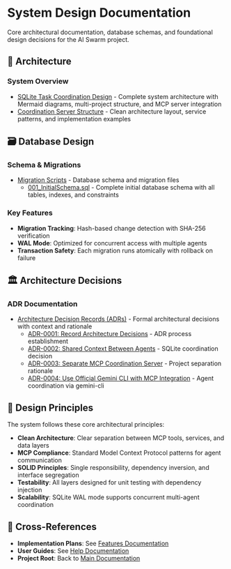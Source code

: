 # System Design Documentation

Core architectural documentation, database schemas, and foundational design decisions for the AI Swarm project.

## 📐 Architecture

### System Overview

- [SQLite Task Coordination Design](sqlite-task-coordination-design.md) - Complete system architecture with Mermaid diagrams, multi-project structure, and MCP server integration
- [Coordination Server Structure](coordination-server-structure.md) - Clean architecture layout, service patterns, and implementation examples

## 🗃️ Database Design

### Schema & Migrations

- [Migration Scripts](migration-scripts/) - Database schema and migration files
  - [001_InitialSchema.sql](migration-scripts/001_InitialSchema.sql) - Complete initial database schema with all tables, indexes, and constraints

### Key Features

- **Migration Tracking**: Hash-based change detection with SHA-256 verification
- **WAL Mode**: Optimized for concurrent access with multiple agents
- **Transaction Safety**: Each migration runs atomically with rollback on failure

## 🏛️ Architecture Decisions

### ADR Documentation

- [Architecture Decision Records (ADRs)](adr/) - Formal architectural decisions with context and rationale
  - [ADR-0001: Record Architecture Decisions](adr/0001-record-architecture-decisions.md) - ADR process establishment
  - [ADR-0002: Shared Context Between Agents](adr/0002-shared-context-between-agents.md) - SQLite coordination decision
  - [ADR-0003: Separate MCP Coordination Server](adr/0003-separate-mcp-coordination-server.md) - Project separation rationale
  - [ADR-0004: Use Official Gemini CLI with MCP Integration](adr/0004-gemini-cli-mcp-integration.md) - Agent coordination via gemini-cli

## 🎯 Design Principles

The system follows these core architectural principles:

- **Clean Architecture**: Clear separation between MCP tools, services, and data layers
- **MCP Compliance**: Standard Model Context Protocol patterns for agent communication  
- **SOLID Principles**: Single responsibility, dependency inversion, and interface segregation
- **Testability**: All layers designed for unit testing with dependency injection
- **Scalability**: SQLite WAL mode supports concurrent multi-agent coordination

## 🔗 Cross-References

- **Implementation Plans**: See [Features Documentation](../features/)
- **User Guides**: See [Help Documentation](../help/)
- **Project Root**: Back to [Main Documentation](../README.md)
